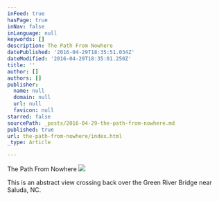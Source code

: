 ```yaml
---
inFeed: true
hasPage: true
inNav: false
inLanguage: null
keywords: []
description: The Path From Nowhere
datePublished: '2016-04-29T18:35:51.034Z'
dateModified: '2016-04-29T18:35:01.250Z'
title: ''
author: []
authors: []
publisher:
  name: null
  domain: null
  url: null
  favicon: null
starred: false
sourcePath: _posts/2016-04-29-the-path-from-nowhere.md
published: true
url: the-path-from-nowhere/index.html
_type: Article

---
```

The Path From Nowhere
![](https://the-grid-user-content.s3-us-west-2.amazonaws.com/7ea7ddce-2e98-4441-96e5-8f89e2eb255c.jpg)

This is an abstract view crossing back over the Green River Bridge near Saluda, NC.